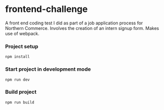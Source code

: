 
# frontend-challenge

A front end coding test I did as part of a job application process for Northern Commerce. Involves the creation of an intern signup form. Makes use of webpack.

### Project setup
```
npm install
```

### Start project in development mode
```
npm run dev
```

### Build project
```
npm run build
```